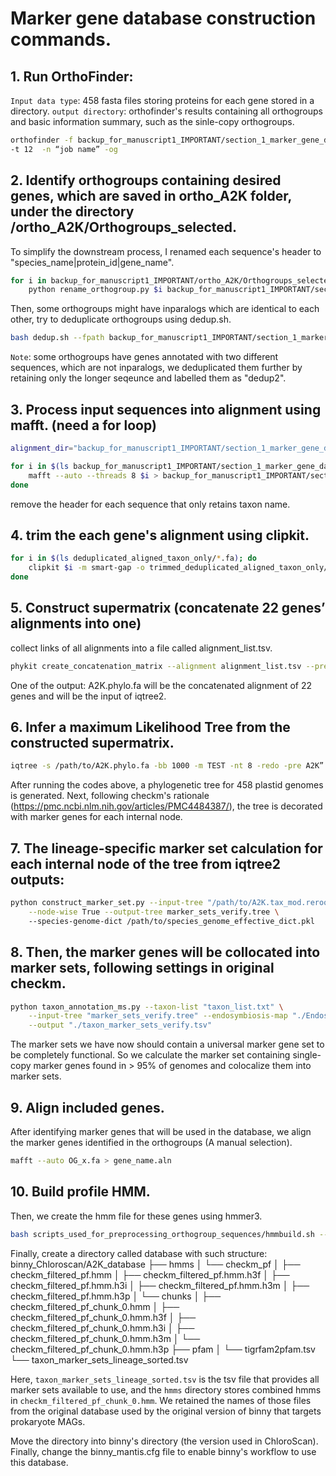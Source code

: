 # Marker gene database construction commands. 

## 1. Run OrthoFinder:
``Input data type``: 458 fasta files storing proteins for each gene stored in a directory. 
``output directory``: orthofinder's results containing all orthogroups and basic information summary, such as the sinle-copy orthogroups.

```sh
orthofinder -f backup_for_manuscript1_IMPORTANT/section_1_marker_gene_database/458_genomes_selected \
-t 12  -n “job name” -og 
```
## 2. Identify orthogroups containing desired genes, which are saved in ortho_A2K folder, under the directory /ortho_A2K/Orthogroups_selected.

To simplify the downstream process, I renamed each sequence's header to "species_name|protein_id|gene_name".

```sh
for i in backup_for_manuscript1_IMPORTANT/ortho_A2K/Orthogroups_selected/*.fasta; do
    python rename_orthogroup.py $i backup_for_manuscript1_IMPORTANT/section_1_marker_gene_database/selected_orthogroups/$(basename $i .fasta).fasta
```

Then, some orthogroups might have inparalogs which are identical to each other, try to deduplicate orthogroups using dedup.sh.

```sh
bash dedup.sh --fpath backup_for_manuscript1_IMPORTANT/section_1_marker_gene_database/selected_orthogroups --opath backup_for_manuscript1_IMPORTANT/section_1_marker_gene_database/intermediary_files_for_preprocessing_alignments/deduplicated_genes --scriptpath backup_for_manuscript1_IMPORTANT/section_1_marker_gene_database/scripts_used_for_preprocessing_orthogroup_sequences
```

``Note``: some orthogroups have genes annotated with two different sequences, which are not inparalogs, we deduplicated them further by retaining only the longer seqeunce and labelled them as "dedup2". 

## 3. Process input sequences into alignment using mafft. (need a for loop)

```sh
alignment_dir="backup_for_manuscript1_IMPORTANT/section_1_marker_gene_database/intermediary_files_for_preprocessing_alignments/deduplicated_aligned_genes"

for i in $(ls backup_for_manuscript1_IMPORTANT/section_1_marker_gene_database/intermediary_files_for_preprocessing_alignments/deduplicated_genes); do
    mafft --auto --threads 8 $i > backup_for_manuscript1_IMPORTANT/section_1_marker_gene_database/intermediary_files_for_preprocessing_alignments/deduplicated_aligned_genes/$(basename $i .fasta).aln   
done
```

remove the header for each sequence that only retains taxon name.

## 4. trim the each gene's alignment using clipkit. 

```sh
for i in $(ls deduplicated_aligned_taxon_only/*.fa); do    
    clipkit $i -m smart-gap -o trimmed_deduplicated_aligned_taxon_only/trimmed_$(basename $i .fa)fa
done
```

## 5. Construct supermatrix (concatenate 22 genes’ alignments into one) 

collect links of all alignments into a file called alignment_list.tsv.
```sh
phykit create_concatenation_matrix --alignment alignment_list.tsv --prefix A2K.phylo 
```
One of the output: A2K.phylo.fa will be the concatenated alignment of 22 genes and will be the input of iqtree2.  

## 6. Infer a maximum Likelihood Tree from the constructed supermatrix.
```sh
iqtree -s /path/to/A2K.phylo.fa -bb 1000 -m TEST -nt 8 -redo -pre A2K” 
```

After running the codes above, a phylogenetic tree for 458 plastid genomes is generated. 
Next, following checkm's rationale (https://pmc.ncbi.nlm.nih.gov/articles/PMC4484387/), the tree is decorated with marker genes for each internal node.   

## 7. The lineage-specific marker set calculation for each internal node of the tree from iqtree2 outputs: 

```sh
python construct_marker_set.py --input-tree "/path/to/A2K.tax_mod.rerooted.reannotated.treefile" \
    --node-wise True --output-tree marker_sets_verify.tree \ 
    --species-genome-dict /path/to/species_genome_effective_dict.pkl 
```

## 8. Then, the marker genes will be collocated into marker sets, following settings in original checkm.  

```sh
python taxon_annotation_ms.py --taxon-list "taxon_list.txt" \
    --input-tree "marker_sets_verify.tree" --endosymbiosis-map "./Endosymbiosis_dict.pkl" \
    --output "./taxon_marker_sets_verify.tsv"
```

The marker sets we have now should contain a universal marker gene set to be completely functional. So we calculate the marker set containing single-copy marker genes found in > 95% of genomes and colocalize them into marker sets.  

## 9. Align included genes.

After identifying marker genes that will be used in the database, we align the marker genes identified in the orthogroups (A manual selection).

```sh
mafft --auto OG_x.fa > gene_name.aln
```

## 10. Build profile HMM.
Then, we create the hmm file for these genes using hmmer3.
```sh
bash scripts_used_for_preprocessing_orthogroup_sequences/hmmbuild.sh --aln_dir path/to/aln_dir --hmm_dir path/to/hmm_dir
```

Finally, create a directory called database with such structure:
binny_Chloroscan/A2K_database
├── hmms
│   └── checkm_pf
│       ├── checkm_filtered_pf.hmm
│       ├── checkm_filtered_pf.hmm.h3f
│       ├── checkm_filtered_pf.hmm.h3i
│       ├── checkm_filtered_pf.hmm.h3m
│       ├── checkm_filtered_pf.hmm.h3p
│       └── chunks
│           ├── checkm_filtered_pf_chunk_0.hmm
│           ├── checkm_filtered_pf_chunk_0.hmm.h3f
│           ├── checkm_filtered_pf_chunk_0.hmm.h3i
│           ├── checkm_filtered_pf_chunk_0.hmm.h3m
│           └── checkm_filtered_pf_chunk_0.hmm.h3p
├── pfam
│   └── tigrfam2pfam.tsv
└── taxon_marker_sets_lineage_sorted.tsv

Here, ``taxon_marker_sets_lineage_sorted.tsv`` is the tsv file that provides all marker sets available to use, and the ``hmms`` directory stores combined hmms in ``checkm_filtered_pf_chunk_0.hmm``. We retained the names of those files from the original database used by the original version of binny that targets prokaryote MAGs.   

Move the directory into binny's directory (the version used in ChloroScan). Finally, change the binny_mantis.cfg file to enable binny's workflow to use this database. 